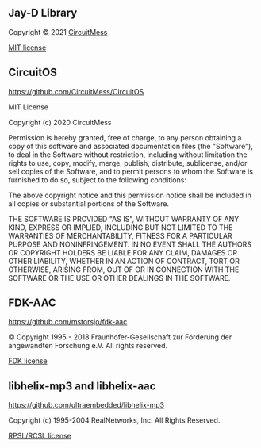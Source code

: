 ## Jay-D Library
Copyright © 2021 [CircuitMess](http://circuitmess.com/)

[MIT license](https://github.com/CircuitMess/JayD-Library/blob/master/LICENSE)

## CircuitOS
https://github.com/CircuitMess/CircuitOS

MIT License

Copyright (c) 2020 CircuitMess

Permission is hereby granted, free of charge, to any person obtaining a copy
of this software and associated documentation files (the "Software"), to deal
in the Software without restriction, including without limitation the rights
to use, copy, modify, merge, publish, distribute, sublicense, and/or sell
copies of the Software, and to permit persons to whom the Software is
furnished to do so, subject to the following conditions:

The above copyright notice and this permission notice shall be included in all
copies or substantial portions of the Software.

THE SOFTWARE IS PROVIDED "AS IS", WITHOUT WARRANTY OF ANY KIND, EXPRESS OR
IMPLIED, INCLUDING BUT NOT LIMITED TO THE WARRANTIES OF MERCHANTABILITY,
FITNESS FOR A PARTICULAR PURPOSE AND NONINFRINGEMENT. IN NO EVENT SHALL THE
AUTHORS OR COPYRIGHT HOLDERS BE LIABLE FOR ANY CLAIM, DAMAGES OR OTHER
LIABILITY, WHETHER IN AN ACTION OF CONTRACT, TORT OR OTHERWISE, ARISING FROM,
OUT OF OR IN CONNECTION WITH THE SOFTWARE OR THE USE OR OTHER DEALINGS IN THE
SOFTWARE.

## FDK-AAC

https://github.com/mstorsjo/fdk-aac

© Copyright  1995 - 2018 Fraunhofer-Gesellschaft zur Förderung der angewandten
Forschung e.V. All rights reserved.

[FDK license](https://github.com/mstorsjo/fdk-aac/blob/master/NOTICE)

## libhelix-mp3 and libhelix-aac

https://github.com/ultraembedded/libhelix-mp3


Copyright (c) 1995-2004 RealNetworks, Inc. All Rights Reserved.

[RPSL/RCSL license](https://github.com/CircuitMess/JayD-Library/blob/master/src/AudioLib/Decoder/libhelix-mp3/LICENSE.txt)
